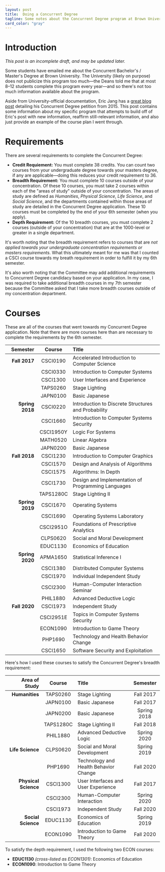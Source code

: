 ```yaml
---
layout: post
title:  Doing a Concurrent Degree
tagline: Some notes about the Concurrent Degree program at Brown University
card_color: "gray"
---
```


# Introduction

_This post is an incomplete draft, and may be updated later._

Some students have emailed me about the Concurrent Bachelor's / Master's Degree at Brown University. The University (likely on purpose) does not publicize this program too much—the Deans told me that at most 8–12 students complete this program every year—and so there's not too much information available about the program.

Aside from University-official documentation, Eric Jang has a [great blog post](https://blog.evjang.com/2018/01/brown-cm.html) detailing his Concurrent Degree petition from 2015. This post contains some information about my specific program that attempts to build off of Eric's post with new information, reaffirm still-relevant information, and also just provide an example of the course plan I went through.

# Requirements

There are several requirements to complete the Concurrent Degree:

- **Credit Requiement:** You must complete 38 credits. You can count two courses from your undergraduate degree towards your masters degree, if any are applicable—doing this reduces your credit requirement to 36.
- **Breadth Requirement:** You must complete 10 courses outside of your concentration. Of these 10 courses, you must take 2 courses within each of the "areas of study" outside of your concentration. The areas of study are defined as _Humanities_, _Physical Science_, _Life Science_, and _Social Science_, and the departments contained within those areas of study are detailed in the Concurrent Degree application. These 10 courses must be completed by the end of your 6th semester (when you apply).
- **Depth Requirement:** Of the 10 breadth courses, you must complete 2 courses (outside of your concentration) that are at the 1000-level or greater in a single department.

It's worth noting that the breadth requirement refers to courses that are _not applied towards your undergraduate concentration requirements or masters requirements_. What this ultimately meant for me was that I counted a CSCI course towards my breath requirement in order to fulfill it by my 6th semester.

It's also worth noting that the Committee may add additional requirements to Concurrent Degree candidacy based on your application. In my case, I was required to take additional breadth courses in my 7th semester because the Committee asked that I take more breadth courses outside of my concentration department.

# Courses

These are all of the courses that went towards my Concurrent Degree application. Note that there are more courses here than are necessary to complete the requirements by the 6th semester.

|        Semester |    Course     | Title |
|----------------:|:-------------:|:------|
|   **Fall 2017** |   CSCI0190    | Accelerated Introduction to Computer Science |
|                 |   CSCI0330    | Introduction to Computer Systems |
|                 |   CSCI1300    | User Interfaces and Experience |
|                 |   TAPS0260    | Stage Lighting |
|                 |   JAPN0100    | Basic Japanese |
| **Spring 2018** |   CSCI0220    | Introduction to Discrete Structures and Probability |
|                 |   CSCI1660    | Introduction to Computer Systems Security |
|                 |   CSCI1950Y   | Logic For Systems |
|                 |   MATH0520    | Linear Algebra |
|                 |   JAPN0200    | Basic Japanese |
|   **Fall 2018** |   CSCI1230    | Introduction to Computer Graphics |
|                 |   CSCI1570    | Design and Analysis of Algorithms |
|                 |   CSCI1575    | Algorithms: In Depth |
|                 |   CSCI1730    | Design and Implementation of Programming Languages |
|                 |   TAPS1280C   | Stage Lighting II |
| **Spring 2019** |   CSCI1670    | Operating Systems |
|                 |   CSCI1690    | Operating Systems Laboratory |
|                 |   CSCI2951O   | Foundations of Prescriptive Analytics |
|                 |   CLPS0620    | Social and Moral Development |
|                 |   EDUC1130    | Economics of Education |
| **Spring 2020** |   APMA1650    | Statistical Inference I |
|                 |   CSCI1380    | Distributed Computer Systems |
|                 |   CSCI1970    | Individual Independent Study |
|                 |   CSCI2300    | Human-Computer Interaction Seminar |
|                 |   PHIL1880    | Advanced Deductive Logic |
|   **Fall 2020** |   CSCI1973    | Independent Study |
|                 |   CSCI2951E   | Topics in Computer Systems Security |
|                 |   ECON1090    | Introduction to Game Theory |
|                 |    PHP1690    | Technology and Health Behavior Change |
|                 |   CSCI1650    | Software Security and Exploitation |

Here's how I used these courses to satisfy the Concurrent Degree's breadth requirement:

|        Area of Study |    Course     | Title | Semester |
|----------------:|:-------------:|:------|:----------:|
|   **Humanities** |   TAPS0260    | Stage Lighting | Fall 2017|
|                  |   JAPN0100    | Basic Japanese | Fall 2017|
|                  |   JAPN0200    | Basic Japanese | Spring 2018 |
|                  |   TAPS1280C   | Stage Lighting II | Fall 2018 |
|                  |   PHIL1880    | Advanced Deductive Logic | Spring 2020 |
|   **Life Science**  |   CLPS0620    | Social and Moral Development | Spring 2019 |
|                  |    PHP1690    | Technology and Health Behavior Change | Fall 2020 |
|   **Physical Science**  |   CSCI1300    | User Interfaces and User Experience | Fall 2017 |
|       |   CSCI2300    | Human-Computer Interaction | Spring 2020 |
|       |   CSCI1973    | Independent Study | Fall 2020 |
|   **Social Science**  |   EDUC1130    | Economics of Education | Spring 2019 |
|                  |   ECON1090    | Introduction to Game Theory | Fall 2020 |

To satisfy the depth requirement, I used the following two ECON courses:

- **EDUC1130** _(cross-listed as ECON1301)_: Economics of Education
- **ECON1090**: Introduction to Game Theory
